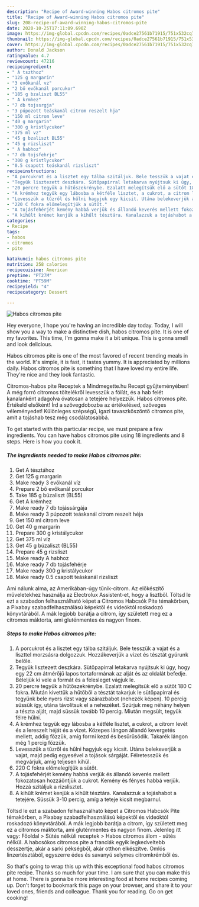 ```yaml
---
description: "Recipe of Award-winning Habos citromos pite"
title: "Recipe of Award-winning Habos citromos pite"
slug: 208-recipe-of-award-winning-habos-citromos-pite
date: 2020-10-25T17:11:09.690Z
image: https://img-global.cpcdn.com/recipes/0adce27561b71915/751x532cq70/habos-citromos-pite-recept-foto.jpg
thumbnail: https://img-global.cpcdn.com/recipes/0adce27561b71915/751x532cq70/habos-citromos-pite-recept-foto.jpg
cover: https://img-global.cpcdn.com/recipes/0adce27561b71915/751x532cq70/habos-citromos-pite-recept-foto.jpg
author: Donald Jackson
ratingvalue: 4.7
reviewcount: 47216
recipeingredient:
- " A tszthoz"
- "125 g margarin"
- "3 evőkanál vz"
- "2 bő evőkanál porcukor"
- "185 g bzaliszt BL55"
- " A krmhez"
- "7 db tojssrgja"
- "3 púpozott teáskanál citrom reszelt hja"
- "150 ml citrom leve"
- "40 g margarin"
- "300 g kristlycukor"
- "375 ml vz"
- "45 g bzaliszt BL55"
- "45 g rizsliszt"
- " A habhoz"
- "7 db tojsfehrje"
- "300 g kristlycukor"
- "0.5 csapott teáskanál rizsliszt"
recipeinstructions:
- "A porcukrot és a lisztet egy tálba szitáljuk. Bele tesszük a vajat és a liszttel morzsásra dolgozzuk. Hozzákeverjük a vizet és tésztát gyúrunk belőle."
- "Tegyük lisztezett deszkára. Sütőpapírral letakarva nyújtsuk ki úgy, hogy egy 22 cm átmérőjű lapos tortaformának az alját és az oldalát befedje. Béleljük ki vele a formát és a felesleget vágjuk le."
- "20 percre tegyük a hűtőszekrénybe. Ezalatt melegítsük elő a sütőt 180 C fokra. Miután kivettük a hűtőből a tésztát takarjuk le sütőpapírral és tegyünk bele nyers rizst vagy szárazbabot (nehezék képen). 10 percig süssük így, utána távolítsuk el a nehezéket. Szúrjuk meg néhány helyen a tészta alját, majd süssük tovább 10 percig. Miután megsült, tegyük félre hűlni."
- "A krémhez tegyük egy lábosba a kétféle lisztet, a cukrot, a citrom levét és a lereszelt héját és a vizet. Közepes lángon állandó kevergetés mellett, addig főzzük, amíg forrni kezd és besűrűsödik. Takarék lángon még 1 percig főzzük."
- "Levesszük a tűzről és hűlni hagyjuk egy kicsit. Utána belekeverjük a vajat, majd pedig egyesével a tojások sárgáját. Félretesszük és megvárjuk, amíg teljesen kihűl."
- "220 C fokra előmelegítjük a sütőt."
- "A tojásfehérjét kemény habbá verjük és állandó keverés mellett fokozatosan hozzáöntjük a cukrot. Kemény és fényes habbá verjük. Hozzá szitáljuk a rizslisztet."
- "A kihűlt krémet kenjük a kihűlt tésztára. Kanalazzuk a tojáshabot a tetejére. Süssük 3-10 percig, amíg a teteje kicsit megbarnul."
categories:
- Recipe
tags:
- habos
- citromos
- pite

katakunci: habos citromos pite 
nutrition: 258 calories
recipecuisine: American
preptime: "PT27M"
cooktime: "PT59M"
recipeyield: "4"
recipecategory: Dessert

---
```



![Habos citromos pite](https://img-global.cpcdn.com/recipes/0adce27561b71915/751x532cq70/habos-citromos-pite-recept-foto.jpg)

Hey everyone, I hope you're having an incredible day today. Today, I will show you a way to make a distinctive dish, habos citromos pite. It is one of my favorites. This time, I'm gonna make it a bit unique. This is gonna smell and look delicious.

Habos citromos pite is one of the most favored of recent trending meals in the world. It's simple, it is fast, it tastes yummy. It is appreciated by millions daily. Habos citromos pite is something that I have loved my entire life. They're nice and they look fantastic.

Citromos-habos pite Receptek a Mindmegette.hu Recept gyűjteményében! A még forró citromos töltelékről levesszük a fólíát, és a hab felét kanalanként adagolva óvatosan a tetejére helyezzük. Habos citromos pite. Értékeld elsőként! Írd a szövegdobozba az értékelésed, szöveges véleményedet! Különleges szépségű, igazi tavaszköszöntő citromos pite, amit a tojáshab tesz még csodálatosabbá.


To get started with this particular recipe, we must prepare a few ingredients. You can have habos citromos pite using 18 ingredients and 8 steps. Here is how you cook it.

<!--inarticleads1-->

##### The ingredients needed to make Habos citromos pite:

1. Get  A tésztához
1. Get 125 g margarin
1. Make ready 3 evőkanál víz
1. Prepare 2 bő evőkanál porcukor
1. Take 185 g búzaliszt (BL55)
1. Get  A krémhez
1. Make ready 7 db tojássárgája
1. Make ready 3 púpozott teáskanál citrom reszelt héja
1. Get 150 ml citrom leve
1. Get 40 g margarin
1. Prepare 300 g kristálycukor
1. Get 375 ml víz
1. Get 45 g búzaliszt (BL55)
1. Prepare 45 g rizsliszt
1. Make ready  A habhoz
1. Make ready 7 db tojásfehérje
1. Make ready 300 g kristálycukor
1. Make ready 0.5 csapott teáskanál rizsliszt


Ami nálunk alma, az Amerikában-úgy tűnik-citrom. Az előkészítő műveletekhez használja az Electrolux Assistent-et, hogy a lisztből. Töltsd le ezt a szabadon felhasználható képet a Citromos Habcsók Pite témakörben, a Pixabay szabadfelhasználású képektől és videóktól roskadozó könyvtárából. A mák legjobb barátja a citrom, így született meg ez a citromos máktorta, ami gluténmentes és nagyon finom. 

<!--inarticleads2-->

##### Steps to make Habos citromos pite:

1. A porcukrot és a lisztet egy tálba szitáljuk. Bele tesszük a vajat és a liszttel morzsásra dolgozzuk. Hozzákeverjük a vizet és tésztát gyúrunk belőle.
1. Tegyük lisztezett deszkára. Sütőpapírral letakarva nyújtsuk ki úgy, hogy egy 22 cm átmérőjű lapos tortaformának az alját és az oldalát befedje. Béleljük ki vele a formát és a felesleget vágjuk le.
1. 20 percre tegyük a hűtőszekrénybe. Ezalatt melegítsük elő a sütőt 180 C fokra. Miután kivettük a hűtőből a tésztát takarjuk le sütőpapírral és tegyünk bele nyers rizst vagy szárazbabot (nehezék képen). 10 percig süssük így, utána távolítsuk el a nehezéket. Szúrjuk meg néhány helyen a tészta alját, majd süssük tovább 10 percig. Miután megsült, tegyük félre hűlni.
1. A krémhez tegyük egy lábosba a kétféle lisztet, a cukrot, a citrom levét és a lereszelt héját és a vizet. Közepes lángon állandó kevergetés mellett, addig főzzük, amíg forrni kezd és besűrűsödik. Takarék lángon még 1 percig főzzük.
1. Levesszük a tűzről és hűlni hagyjuk egy kicsit. Utána belekeverjük a vajat, majd pedig egyesével a tojások sárgáját. Félretesszük és megvárjuk, amíg teljesen kihűl.
1. 220 C fokra előmelegítjük a sütőt.
1. A tojásfehérjét kemény habbá verjük és állandó keverés mellett fokozatosan hozzáöntjük a cukrot. Kemény és fényes habbá verjük. Hozzá szitáljuk a rizslisztet.
1. A kihűlt krémet kenjük a kihűlt tésztára. Kanalazzuk a tojáshabot a tetejére. Süssük 3-10 percig, amíg a teteje kicsit megbarnul.


Töltsd le ezt a szabadon felhasználható képet a Citromos Habcsók Pite témakörben, a Pixabay szabadfelhasználású képektől és videóktól roskadozó könyvtárából. A mák legjobb barátja a citrom, így született meg ez a citromos máktorta, ami gluténmentes és nagyon finom. Jelenleg itt vagy: Főoldal &gt; Sütés nélküli receptek &gt; Habos citromos álom - sütés nélkül. A habcsókos citromos pite a franciák egyik legkedveltebb desszertje, akár a sarki pékségből, akár otthon elkészítve. Omlós linzertésztából, egyszerre édes és savanyú selymes citromkrémből és. 

So that's going to wrap this up with this exceptional food habos citromos pite recipe. Thanks so much for your time. I am sure that you can make this at home. There is gonna be more interesting food at home recipes coming up. Don't forget to bookmark this page on your browser, and share it to your loved ones, friends and colleague. Thank you for reading. Go on get cooking!
